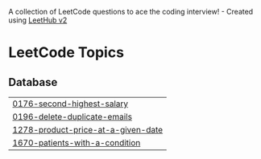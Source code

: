 A collection of LeetCode questions to ace the coding interview! - Created using [LeetHub v2](https://github.com/arunbhardwaj/LeetHub-2.0)
<!---LeetCode Topics Start-->
# LeetCode Topics
## Database
|  |
| ------- |
| [0176-second-highest-salary](https://github.com/itsan2448/leetcode-solutions-/tree/master/0176-second-highest-salary) |
| [0196-delete-duplicate-emails](https://github.com/itsan2448/leetcode-solutions-/tree/master/0196-delete-duplicate-emails) |
| [1278-product-price-at-a-given-date](https://github.com/itsan2448/leetcode-solutions-/tree/master/1278-product-price-at-a-given-date) |
| [1670-patients-with-a-condition](https://github.com/itsan2448/leetcode-solutions-/tree/master/1670-patients-with-a-condition) |
<!---LeetCode Topics End-->